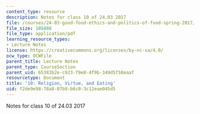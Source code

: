 ```yaml
---
content_type: resource
description: Notes for class 10 of 24.03 2017
file: /courses/24-03-good-food-ethics-and-politics-of-food-spring-2017/f2de9e9878a807b9b6c03c12eae045d5_MIT24_03S17_lec10.pdf
file_size: 105080
file_type: application/pdf
learning_resource_types:
- Lecture Notes
license: https://creativecommons.org/licenses/by-nc-sa/4.0/
ocw_type: OCWFile
parent_title: Lecture Notes
parent_type: CourseSection
parent_uid: 65383b2e-c923-f9e8-4f9b-349d5f58eaaf
resourcetype: Document
title: '10: Religion, Virtue, and Eating'
uid: f2de9e98-78a8-07b9-b6c0-3c12eae045d5
---
```

Notes for class 10 of 24.03 2017